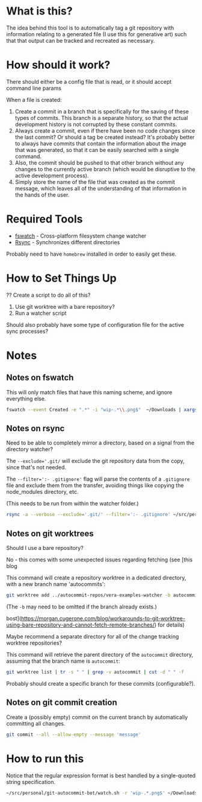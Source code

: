 # What is this?
The idea behind this tool is to automatically tag a git repository with
information relating to a generated file (I use this for generative art) such
that that output can be tracked and recreated as necessary.


# How should it work?

There should either be a config file that is read, or it should accept command line params

When a file is created:
1. Create a commit in a branch that is specifically for the saving of these
   types of commits. This branch is a separate history, so that the actual
   development history is not corrupted by these constant commits.
2. Always create a commit, even if there have been no code changes since the
   last commit? Or should a tag be created instead? It's probably better to
   always have commits that contain the information about the image that was
   generated, so that it can be easily searched with a single command.
3. Also, the commit should be pushed to that other branch without any changes to
   the currently active branch (which would be disruptive to the active
   development process).
4. Simply store the name of the file that was created as the commit message,
   which leaves all of the understanding of that information in the hands of the
   user.



   
# Required Tools
- [fswatch](https://emcrisostomo.github.io/fswatch/) - Cross-platform filesystem change watcher
- [Rsync](https://rsync.samba.org/) - Synchronizes different directories

Probably need to have `homebrew` installed in order to easily get these.

# How to Set Things Up

?? Create a script to do all of this?

1. Use git worktree with a bare repository?
2. Run a watcher script

Should also probably have some type of configuration file for the active sync processes?


# Notes

## Notes on fswatch

This will only match files that have this naming scheme, and ignore everything else.

``` sh
fswatch --event Created -e ".*" -i "wip-.*\\.png$"  ~/Downloads | xargs -I{} echo TEST: {}
```

## Notes on rsync

Need to be able to completely mirror a directory, based on a signal from the
directory watcher?

The `--exclude='.git/` will exclude the git repository data from the copy, since
that's not needed.

The `--filter=':- .gitignore'` flag will parse the contents of a `.gitignore`
file and exclude them from the transfer, avoiding things like copying the
node_modules directory, etc.

(This needs to be run from within the watcher folder.)

``` sh
rsync -a --verbose --exclude='.git/' --filter=':- .gitignore' ~/src/personal/generative/vera-examples/ .
```


## Notes on git worktrees

Should I use a bare repository? 

No - this comes with some unexpected issues regarding fetching (see [this blog

This command will create a repository worktree in a dedicated directory, with a new branch name 'autocommits': 
 
``` sh
git worktree add ../autocommit-repos/vera-examples-watcher -b autocommits
```

(The `-b` may need to be omitted if the branch already exists.)

 bost](https://morgan.cugerone.com/blog/workarounds-to-git-worktree-using-bare-repository-and-cannot-fetch-remote-branches/)
  for details)
  
Maybe recommend a separate directory for all of the change tracking worktree
repositories?

This command will retrieve the parent directory of the `autocommit` directory,
assuming that the branch name is `autocommit`:

``` sh
git worktree list | tr -s " " | grep -v autocommit | cut -d " " -f 
```


Probably should create a specific branch for these commits (configurable?).
  
## Notes on git commit creation

Create a (possibly empty) commit on the current branch by automatically
committing all changes.

``` sh
git commit --all --allow-empty --message 'message'
```

# How to run this

Notice that the regular expression format is best handled by a single-quoted
string specification.

``` sh
~/src/personal/git-autocommit-bot/watch.sh -r 'wip-.*.png$' ~/Downloads
```
